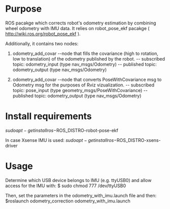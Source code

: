 # Purpose

ROS pacakge which corrects robot's odometry estimation by combining wheel odometry with IMU data. 
It relies on robot_pose_ekf pacakge ( http://wiki.ros.org/robot_pose_ekf ). 

Additionally, it contains two nodes: 
1. odometry_add_covar
--node that fills the covariance (high to rotation, low to translation) of the odometry published by the robot. 
  -- subscribed topic: odometry_input (type nav_msgs/Odometry)
  -- published topic: odometry_output (type nav_msgs/Odometry)

2. odometry_add_covar
--node that converts PoseWithCovariance msg to Odometry msg for the purposes of Rviz vizualization. 
  -- subscribed topic: pose_input (type geometry_msgs/PoseWithCovariance)
  -- published topic: odometry_output (type nav_msgs/Odometry)

# Install requirements 

$sudo apt-get install ros-$ROS_DISTRO-robot-pose-ekf

In case Xsense IMU is used:
$sudo apt-get install ros-$ROS_DISTRO-xsens-driver

# Usage

Determine which USB device belongs to IMU (e.g. ttyUSB0) and allow access for the IMU with:
$ sudo chmod 777 /dev/ttyUSB0

Then, set the parameters in the odometry_with_imu.launch file and then:
$roslaunch odometry_correction odometry_with_imu.launch
